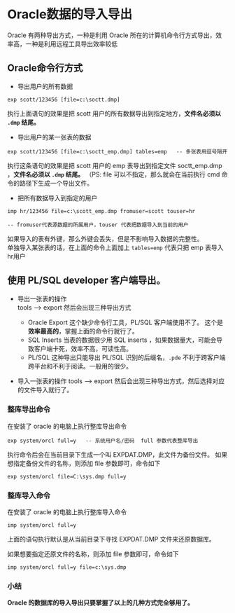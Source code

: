 # Oracle数据的导入导出
Oracle 有两种导出方式，一种是利用 Oracle 所在的计算机命令行方式导出，效率高，一种是利用远程工具导出效率较低
## Oracle命令行方式
- 导出用户的所有数据
```
exp scott/123456 [file=c:\soctt.dmp] 
```
执行上面语句的效果是把 scott 用户的所有数据导出到指定地方，**文件名必须以 `.dmp` 结尾。**  

- 导出用户的某一张表的数据  
```
exp scott/123456 [file=c:\soctt_emp.dmp] tables=emp   -- 多张表用逗号隔开
```
执行这条语句的效果是把 scott 用户的 emp 表导出到指定文件 soctt_emp.dmp ，**文件名必须以 `.dmp` 结尾。**
（PS: file 可以不指定，那么就会在当前执行 cmd 命令的路径下生成一个导出文件。

- 把所有数据导入到指定的用户
```
imp hr/123456 file=c:\scott_emp.dmp fromuser=scott touser=hr 

-- fromuser代表源数据的所属用户，touser 代表把数据导入到当前的用户
```
如果导入的表有外键，那么外键会丢失，但是不影响导入数据的完整性。  
单独导入某张表的话，在上面的命令上面加上 `tables=emp` 代表只把 emp 表导入hr用户


## 使用 PL/SQL developer 客户端导出。
- 导出一张表的操作  
tools --> export 然后会出现三种导出方式  
  - Oracle Export  这个缺少命令行工具，PL/SQL 客户端使用不了。 这个是 **效率最高的**，掌握上面的命令行就行了。
  - SQL Inserts  当表的数据很少用 SQL inserts ，如果数据量大，可能会导致客户端卡死，效率不高，可读性高。
  - PL/SQL 这种导出只能导出 PL/SQL 识别的后缀名，`.pde` 不利于跨客户端跨平台和不利于阅读。一般用的很少。


- 导入一张表的操作
tools --> export 然后会出现三种导出方式，然后选择对应的文件导入就行了。


### 整库导出命令
在安装了 oracle 的电脑上执行整库导出命令  
```
exp system/orcl full=y   -- 系统用户名/密码  full 参数代表整库导出
```
执行命令后会在当前目录下生成一个叫 EXPDAT.DMP，此文件为备份文件。
如果想指定备份文件的名称，则添加 file 参数即可，命令如下  

```
exp system/orcl file=C:\sys.dmp full=y  
```

### 整库导入命令
在安装了 oracle 的电脑上执行整库导入命令  

`imp system/orcl full=y`   
  
上面的语句执行默认是从当前目录下寻找 EXPDAT.DMP 文件来还原数据库。  

如果想要指定还原文件的名称，则添加 file 参数即可，命令如下  
  
`imp system/orcl full=y file=c:\sys.dmp` 

### 小结
**Oracle 的数据库的导入导出只要掌握了以上的几种方式完全够用了。**
